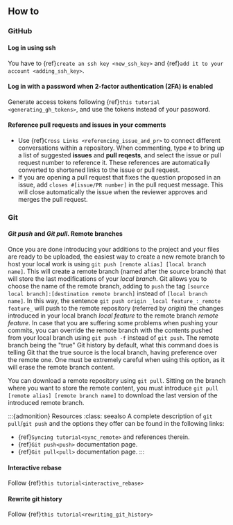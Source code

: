 ## How to

### GitHub

#### Log in using ssh

You have to {ref}`create an ssh key <new_ssh_key>` and {ref}`add it to your account <adding_ssh_key>`.

#### Log in with a password when 2-factor authentication (2FA) is enabled

Generate access tokens following {ref}`this tutorial <generating_gh_tokens>`, 
and use the tokens instead of your password.

#### Reference pull requests and issues in your comments

* Use {ref}`Cross Links <referencing_issue_and_pr>` to  connect different conversations 
  within a repository. When commenting, type `#` to bring up a list of suggested 
  __issues__ and __pull reqests__, and select the issue or pull request 
  number to reference it. These references are automatically converted to shortened links to the issue or pull request. 
* If you are opening a pull request that fixes the question proposed in an issue, 
  add `closes #[issue/PR number]` in the pull request message. This will 
  close automatically the issue when the reviewer approves and merges the pull request.
  
### Git

#### _Git push_ and _Git pull_. Remote branches  

Once you are done introducing your additions to the project and your files are ready to be uploaded, the easiest way to create a new remote branch to host your local work is using `git push [remote alias] [local branch name]`. This will create a remote branch (named after the source branch) that will store the last modifications of your _local branch_. Git allows you to choose the name of the remote branch, adding to `push` the tag `[source local branch]:[destination remote branch]` instead of `[local branch name]`. In this way, the sentence `git push origin _local feature_:_remote feature_` will push to the remote repository (referred by _origin_) the changes introduced in your local branch _local feature_ to the remote branch _remote feature_.
In case that you are suffering some problems when pushing your commits, you can override the remote branch with the contents pushed from your local branch using `git push -f` instead of `git push`. The remote branch being the "true" Git history by default, what this command does is telling Git that the true source is the local branch, having preference over the remote one. One must be extremely careful when using this option, as it will erase the remote branch content.

You can download a remote repository using `git pull`. Sitting on the branch where you want to store the remote content, you must introduce `git pull [remote alias] [remote branch name]` to download the last version of the introduced remote branch. 

:::{admonition} Resources
:class: seealso
A complete description of `git pull`/`git push` and the options they offer can be found in the following links:
* {ref}`Syncing tutorial<sync_remote>` and references therein. 
* {ref}`Git push<push>` documentation page.
* {ref}`Git pull<pull>` documentation page. 
:::

#### Interactive rebase
Follow {ref}`this tutorial<interactive_rebase>`

#### Rewrite git history
Follow {ref}`this tutorial<rewriting_git_history>`
